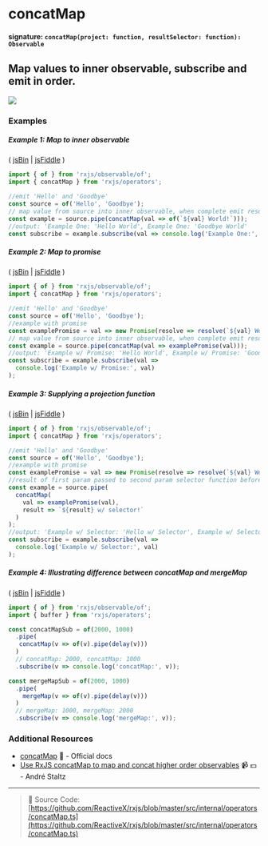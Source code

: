 # concatMap

#### signature: `concatMap(project: function, resultSelector: function): Observable`

## Map values to inner observable, subscribe and emit in order.

<div class="ua-ad"><a href="https://ultimateangular.com/?ref=76683_kee7y7vk"><img src="https://ultimateangular.com/assets/img/banners/ua-leader.svg"></a></div>

### Examples

##### Example 1: Map to inner observable

( [jsBin](http://jsbin.com/powivemaxu/1/edit?js,console) |
[jsFiddle](https://jsfiddle.net/btroncone/y3yx666r/) )

```js
import { of } from 'rxjs/observable/of';
import { concatMap } from 'rxjs/operators';

//emit 'Hello' and 'Goodbye'
const source = of('Hello', 'Goodbye');
// map value from source into inner observable, when complete emit result and move to next
const example = source.pipe(concatMap(val => of(`${val} World!`)));
//output: 'Example One: 'Hello World', Example One: 'Goodbye World'
const subscribe = example.subscribe(val => console.log('Example One:', val));
```

##### Example 2: Map to promise

( [jsBin](http://jsbin.com/celixodeba/1/edit?js,console) |
[jsFiddle](https://jsfiddle.net/btroncone/Lym33L97//) )

```js
import { of } from 'rxjs/observable/of';
import { concatMap } from 'rxjs/operators';

//emit 'Hello' and 'Goodbye'
const source = of('Hello', 'Goodbye');
//example with promise
const examplePromise = val => new Promise(resolve => resolve(`${val} World!`));
// map value from source into inner observable, when complete emit result and move to next
const example = source.pipe(concatMap(val => examplePromise(val)));
//output: 'Example w/ Promise: 'Hello World', Example w/ Promise: 'Goodbye World'
const subscribe = example.subscribe(val =>
  console.log('Example w/ Promise:', val)
);
```

##### Example 3: Supplying a projection function

( [jsBin](http://jsbin.com/vihacewozo/1/edit?js,console) |
[jsFiddle](https://jsfiddle.net/btroncone/5sr5zzgy/) )

```js
import { of } from 'rxjs/observable/of';
import { concatMap } from 'rxjs/operators';

//emit 'Hello' and 'Goodbye'
const source = of('Hello', 'Goodbye');
//example with promise
const examplePromise = val => new Promise(resolve => resolve(`${val} World!`));
//result of first param passed to second param selector function before being  returned
const example = source.pipe(
  concatMap(
    val => examplePromise(val),
    result => `${result} w/ selector!`
  )
);
//output: 'Example w/ Selector: 'Hello w/ Selector', Example w/ Selector: 'Goodbye w/ Selector'
const subscribe = example.subscribe(val =>
  console.log('Example w/ Selector:', val)
);
```

##### Example 4: Illustrating difference between concatMap and mergeMap

( [jsBin](http://jsbin.com/kiwuvamafo/edit?js,console) |
[jsFiddle](https://jsfiddle.net/btroncone/3xd74d89/) )

```js
import { of } from 'rxjs/observable/of';
import { buffer } from 'rxjs/operators';

const concatMapSub = of(2000, 1000)
  .pipe(
   concatMap(v => of(v).pipe(delay(v)))
  )
  // concatMap: 2000, concatMap: 1000
  .subscribe(v => console.log('concatMap:', v));

const mergeMapSub = of(2000, 1000)
  .pipe(
    mergeMap(v => of(v).pipe(delay(v)))
  )
  // mergeMap: 1000, mergeMap: 2000
  .subscribe(v => console.log('mergeMap:', v));
```

### Additional Resources

* [concatMap](http://reactivex.io/rxjs/class/es6/Observable.js~Observable.html#instance-method-concatMap)
  :newspaper: - Official docs
* [Use RxJS concatMap to map and concat higher order observables](https://egghead.io/lessons/rxjs-use-rxjs-concatmap-to-map-and-concat-high-order-observables?course=use-higher-order-observables-in-rxjs-effectively)
  :video_camera: :dollar: - André Staltz

---

> :file_folder: Source Code:
> [https://github.com/ReactiveX/rxjs/blob/master/src/internal/operators/concatMap.ts](https://github.com/ReactiveX/rxjs/blob/master/src/internal/operators/concatMap.ts)
